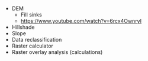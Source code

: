 - DEM
	- Fill sinks
	- https://www.youtube.com/watch?v=6rcx4OwnryI
- Hillshade
- Slope
- Data reclassification
- Raster calculator
- Raster overlay analysis (calculations)


<!--stackedit_data:
eyJoaXN0b3J5IjpbNjg3MjYzNDExLC0zNTEwNzY1ODAsLTEzOT
AzMzIwNTFdfQ==
-->
